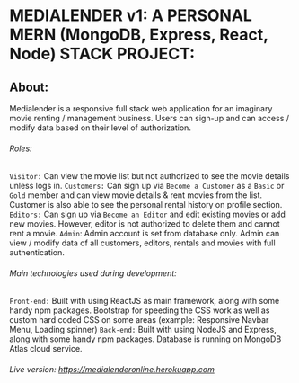 # MEDIALENDER v1: A PERSONAL MERN (MongoDB, Express, React, Node) STACK PROJECT:

## About:

Medialender is a responsive full stack web application for an imaginary movie renting / management business.
Users can sign-up and can access / modify data based on their level of authorization.

###### Roles:

`Visitor:` Can view the movie list but not authorized to see the movie details unless logs in.
`Customers:` Can sign up via `Become a Customer` as a `Basic` or `Gold` member and can view movie details & rent movies from the list. Customer is also able to see the personal rental history on profile section.
`Editors:` Can sign up via `Become an Editor` and edit existing movies or add new movies. However, editor is not authorized to delete them and cannot rent a movie.
`Admin`: Admin account is set from database only. Admin can view / modify data of all customers, editors, rentals and movies with full authentication.

###### Main technologies used during development:

`Front-end:` Built with using ReactJS as main framework, along with some handy npm packages. Bootstrap for speeding the CSS work as well as custom hard coded CSS on some areas (example: Responsive Navbar Menu, Loading spinner)
`Back-end:` Built with using NodeJS and Express, along with some handy npm packages. Database is running on MongoDB Atlas cloud service.

###### Live version: https://medialenderonline.herokuapp.com
